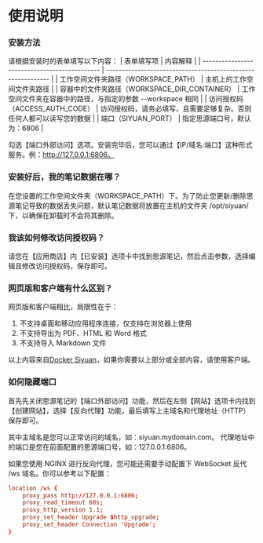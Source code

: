# 使用说明

### 安装方法

请根据安装时的表单填写以下内容：
| 表单填写项                                    | 内容解释                                                     |
| --------------------------------------------- | ------------------------------------------------------------ |
| 工作空间文件夹路径（WORKSPACE_PATH）          | 主机上的工作空间文件夹路径                                   |
| 容器中的文件夹路径（WORKSPACE_DIR_CONTAINER） | 工作空间文件夹在容器中的路径，与指定的参数 --workspace 相同  |
| 访问授权码（ACCESS_AUTH_CODE）                | 访问授权码，请务必填写，且需要足够复杂。否则任何人都可以读写您的数据 |
| 端口（SIYUAN_PORT）                           | 指定思源端口号，默认为：6806                                 |

勾选【端口外部访问】选项。安装完毕后，您可以通过【IP/域名:端口】这种形式服务。例：http://127.0.0.1:6806。


### 安装好后，我的笔记数据在哪？

在您设置的工作空间文件夹（WORKSPACE_PATH）下。为了防止您更新/删除思源笔记导致的数据丢失问题，默认笔记数据将放置在主机的文件夹 /opt/siyuan/ 下，以确保在卸载时不会将其删除。


### 我该如何修改访问授权码？

请您在【应用商店】内【已安装】选项卡中找到思源笔记，然后点击参数，选择编辑且修改访问授权码，保存即可。


### 网页版和客户端有什么区别？

网页版和客户端相比，局限性在于：
1. 不支持桌面和移动应用程序连接，仅支持在浏览器上使用
2. 不支持导出为 PDF、HTML 和 Word 格式
3. 不支持导入 Markdown 文件

以上内容来自[Docker Siyuan](https://hub.docker.com/r/b3log/siyuan)，如果你需要以上部分或全部内容，请使用客户端。


### 如何隐藏端口

首先先关闭思源笔记的【端口外部访问】功能，然后在左侧【网站】选项卡内找到【创建网站】，选择【反向代理】功能，最后填写上主域名和代理地址（HTTP）保存即可。

其中主域名是您可以正常访问的域名，如：siyuan.mydomain.com。
代理地址中的端口是您在前面配置的思源端口号，如：127.0.0.1:6806。

如果您使用 NGINX 进行反向代理，您可能还需要手动配置下 WebSocket 反代 /ws 域名。你可以参考以下配置：

```conf
location /ws {
    proxy_pass http://127.0.0.1:6806;
    proxy_read_timeout 60s;
    proxy_http_version 1.1;
    proxy_set_header Upgrade $http_upgrade;
    proxy_set_header Connection 'Upgrade';
}
```
